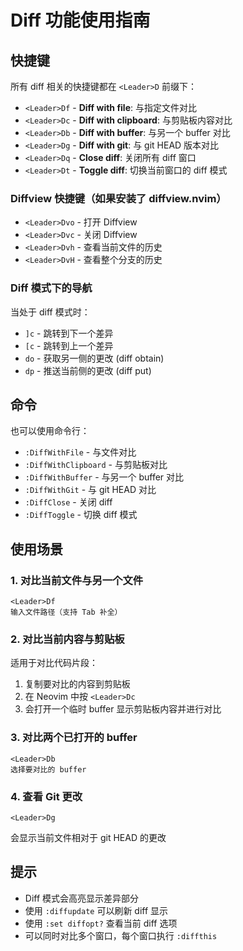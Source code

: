 # Diff 功能使用指南

## 快捷键

所有 diff 相关的快捷键都在 `<Leader>D` 前缀下：

- `<Leader>Df` - **Diff with file**: 与指定文件对比
- `<Leader>Dc` - **Diff with clipboard**: 与剪贴板内容对比
- `<Leader>Db` - **Diff with buffer**: 与另一个 buffer 对比
- `<Leader>Dg` - **Diff with git**: 与 git HEAD 版本对比
- `<Leader>Dq` - **Close diff**: 关闭所有 diff 窗口
- `<Leader>Dt` - **Toggle diff**: 切换当前窗口的 diff 模式

### Diffview 快捷键（如果安装了 diffview.nvim）

- `<Leader>Dvo` - 打开 Diffview
- `<Leader>Dvc` - 关闭 Diffview
- `<Leader>Dvh` - 查看当前文件的历史
- `<Leader>DvH` - 查看整个分支的历史

### Diff 模式下的导航

当处于 diff 模式时：
- `]c` - 跳转到下一个差异
- `[c` - 跳转到上一个差异
- `do` - 获取另一侧的更改 (diff obtain)
- `dp` - 推送当前侧的更改 (diff put)

## 命令

也可以使用命令行：

- `:DiffWithFile` - 与文件对比
- `:DiffWithClipboard` - 与剪贴板对比
- `:DiffWithBuffer` - 与另一个 buffer 对比
- `:DiffWithGit` - 与 git HEAD 对比
- `:DiffClose` - 关闭 diff
- `:DiffToggle` - 切换 diff 模式

## 使用场景

### 1. 对比当前文件与另一个文件
```
<Leader>Df
输入文件路径（支持 Tab 补全）
```

### 2. 对比当前内容与剪贴板
适用于对比代码片段：
1. 复制要对比的内容到剪贴板
2. 在 Neovim 中按 `<Leader>Dc`
3. 会打开一个临时 buffer 显示剪贴板内容并进行对比

### 3. 对比两个已打开的 buffer
```
<Leader>Db
选择要对比的 buffer
```

### 4. 查看 Git 更改
```
<Leader>Dg
```
会显示当前文件相对于 git HEAD 的更改

## 提示

- Diff 模式会高亮显示差异部分
- 使用 `:diffupdate` 可以刷新 diff 显示
- 使用 `:set diffopt?` 查看当前 diff 选项
- 可以同时对比多个窗口，每个窗口执行 `:diffthis`